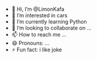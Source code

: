 - 👋 Hi, I’m @LimonKafa
- 👀 I’m interested in cars
- 🌱 I’m currently learning Python
- 💞️ I’m looking to collaborate on ...
- 📫 How to reach me ...
- 😄 Pronouns: ...
- ⚡ Fun fact: i like joke

<!---
